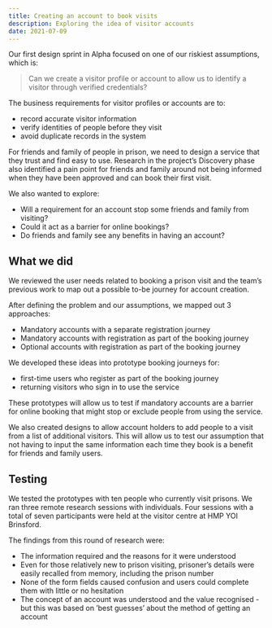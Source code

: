 ```yaml
---
title: Creating an account to book visits
description: Exploring the idea of visitor accounts
date: 2021-07-09
---
```


Our first design sprint in Alpha focused on one of our riskiest assumptions, which is: 
> Can we create a visitor profile or account to allow us to identify a visitor through verified credentials?

The business requirements for visitor profiles or accounts are to:

- record accurate visitor information
- verify identities of people before they visit 
- avoid duplicate records in the system

For friends and family of people in prison, we need to design a service that they trust and find easy to use. Research in the project’s Discovery phase also identified a pain point for friends and family around not being informed when they have been approved and can book their first visit.


We also wanted to explore:

- Will a requirement for an account stop some friends and family from visiting?
- Could it act as a barrier for online bookings?
- Do friends and family see any benefits in having an account?

## What we did

We reviewed the user needs related to booking a prison visit and the team’s previous work to map out a possible to-be journey for account creation.

After defining the problem and our assumptions, we mapped out 3 approaches:

- Mandatory accounts with a separate registration journey
- Mandatory accounts with registration as part of the booking journey
- Optional accounts with registration as part of the booking journey

We developed these ideas into prototype booking journeys for:

- first-time users who register as part of the booking journey
- returning visitors who sign in to use the service

These prototypes will allow us to test if mandatory accounts are a barrier for online booking that might stop or exclude people from using the service. 

We also created designs to allow account holders to add people to a visit from a list of additional visitors. This will allow us to test our assumption that not having to input the same information each time they book is a benefit for friends and family users.


## Testing

We tested the prototypes with ten people who currently visit prisons. We ran three remote research sessions with individuals. Four sessions with a total of seven participants were held at the visitor centre at HMP YOI Brinsford.

The findings from this round of research were:

- The information required and the reasons for it were understood
- Even for those relatively new to prison visiting, prisoner’s details were easily recalled from memory, including the prison number
- None of the form fields caused confusion and users could complete them with little or no hesitation
- The concept of an account was understood and the value recognised - but this was based on ’best guesses’ about the method of getting an account

